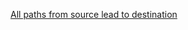 [All paths from source lead to destination](https://leetcode.com/problems/all-paths-from-source-lead-to-destination/)